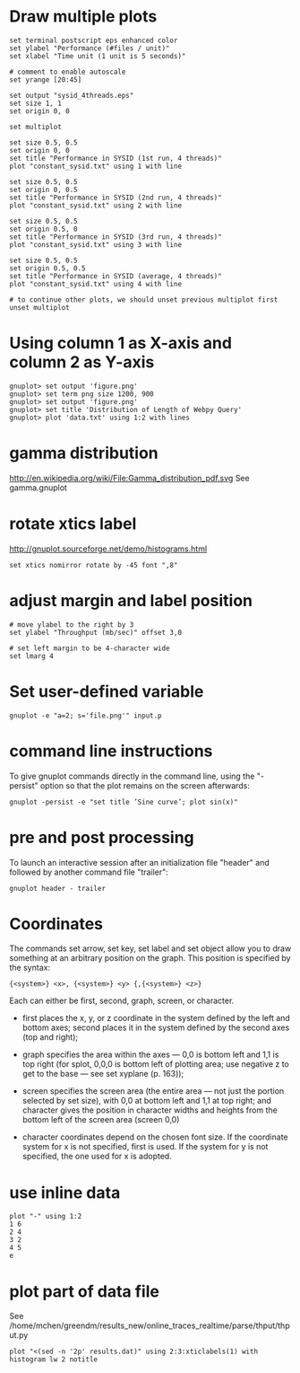 # Draw multiple plots 
 
    set terminal postscript eps enhanced color
    set ylabel "Performance (#files / unit)"
    set xlabel "Time unit (1 unit is 5 seconds)" 

    # comment to enable autoscale
    set yrange [20:45]                          

    set output "sysid_4threads.eps"
    set size 1, 1
    set origin 0, 0

    set multiplot

    set size 0.5, 0.5
    set origin 0, 0
    set title "Performance in SYSID (1st run, 4 threads)" 
    plot "constant_sysid.txt" using 1 with line

    set size 0.5, 0.5
    set origin 0, 0.5
    set title "Performance in SYSID (2nd run, 4 threads)" 
    plot "constant_sysid.txt" using 2 with line

    set size 0.5, 0.5
    set origin 0.5, 0
    set title "Performance in SYSID (3rd run, 4 threads)" 
    plot "constant_sysid.txt" using 3 with line

    set size 0.5, 0.5
    set origin 0.5, 0.5
    set title "Performance in SYSID (average, 4 threads)" 
    plot "constant_sysid.txt" using 4 with line

    # to continue other plots, we should unset previous multiplot first
    unset multiplot

# Using column 1 as X-axis and column 2 as Y-axis

    gnuplot> set output 'figure.png'
    gnuplot> set term png size 1200, 900
    gnuplot> set output 'figure.png' 
    gnuplot> set title 'Distribution of Length of Webpy Query'
    gnuplot> plot 'data.txt' using 1:2 with lines


# gamma distribution
http://en.wikipedia.org/wiki/File:Gamma_distribution_pdf.svg
See gamma.gnuplot

# rotate xtics label
http://gnuplot.sourceforge.net/demo/histograms.html

    set xtics nomirror rotate by -45 font ",8"

# adjust margin and label position

	# move ylabel to the right by 3
	set ylabel "Throughput (mb/sec)" offset 3,0

	# set left margin to be 4-character wide
	set lmarg 4

# Set user-defined variable

	gnuplot -e "a=2; s='file.png'" input.p

# command line instructions
To give gnuplot commands directly in the command line, using the "-persist"
option so that the plot remains on the screen afterwards:

	gnuplot -persist -e "set title ’Sine curve’; plot sin(x)"

# pre and post processing
To launch an interactive session after an initialization file "header" and
followed by another command file "trailer":

	gnuplot header - trailer

# Coordinates
The commands set arrow, set key, set label and set object allow you to draw
something at an arbitrary position on the graph. This position is specified by
the syntax:

	{<system>} <x>, {<system>} <y> {,{<system>} <z>}

Each <system> can either be first, second, graph, screen, or character.

- first 
places the x, y, or z coordinate in the system defined by the left and bottom
axes; second places it in the system defined by the second axes (top and
right); 

- graph 
specifies the area within the axes — 0,0 is bottom left and 1,1 is top right
(for splot, 0,0,0 is bottom left of plotting area; use negative z to get to the
base — see set xyplane (p. 163)); 

- screen 
specifies the screen area (the entire area — not just the portion selected by
set size), with 0,0 at bottom left and 1,1 at top right; and character gives
the position in character widths and heights from the bottom left of the screen
area (screen 0,0)

- character 
coordinates depend on the chosen font size.  If the coordinate system for x is
not specified, first is used. If the system for y is not specified, the one
used for x is adopted.

# use inline data

	plot "-" using 1:2
	1 6
	2 4
	3 2
	4 5
	e

# plot part of data file
See /home/mchen/greendm/results_new/online_traces_realtime/parse/thput/thput.py

	plot "<(sed -n '2p' results.dat)" using 2:3:xticlabels(1) with histogram lw 2 notitle
